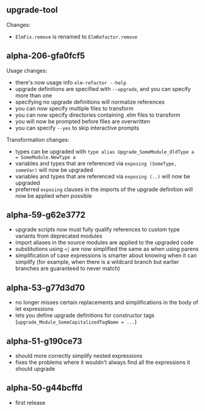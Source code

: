 ## upgrade-tool

Changes:

- `ElmFix.remove` is renamed to `ElmRefactor.remove`


## alpha-206-gfa0fcf5

Usage changes:

- there's now usage info `elm-refactor --help`
- upgrade definitions are specified with `--upgrade`, and you can specify more than one
- specifying no upgrade definitions will normalize references
- you can now specify multiple files to transform
- you can now specify directories containing .elm files to transform
- you will now be prompted before files are overwritten
- you can specify `--yes` to skip interactive prompts

Transformation changes:

- types can be upgraded with `type alias Upgrade_SomeModule_OldType a = SomeModule.NewType a`
- variables and types that are referenced via `exposing (SomeType, someVar)` will now be upgraded
- variables and types that are referenced via `exposing (..)` will now be upgraded
- preferred `exposing` clauses in the imports of the upgrade definition will now be applied when possible


## alpha-59-g62e3772

- upgrade scripts now must fully qualify references to custom type variants from deprecated modules
- import aliases in the source modules are applied to the upgraded code
- substitutions using `<|` are now simplified the same as when using parens
- simplification of case expressions is smarter about knowing when it can simplify (for example, when there is a wildcard branch but earlier branches are guaranteed to never match)


## alpha-53-g77d3d70

- no longer misses certain replacements and simplifications in the body of let expressions
- lets you define upgrade definitions for constructor tags (`upgrade_Module_SomeCapitalizedTagName = ...`)


## alpha-51-g190ce73

- should more correctly simplify nested expressions
- fixes the problems where it wouldn't always find all the expressions it should upgrade


## alpha-50-g44bcffd

- first release
